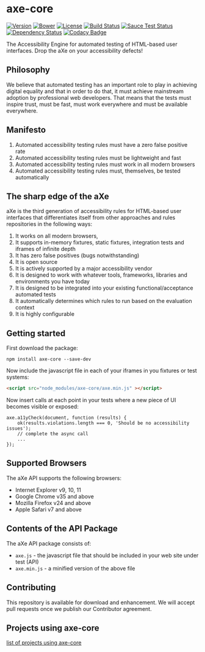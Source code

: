 # axe-core
[![Version](https://img.shields.io/npm/v/axe-core.svg)](https://www.npmjs.com/package/axe-core)
[![Bower](https://img.shields.io/bower/v/axe-core.svg)](http://bower.io/search)
[![License](https://img.shields.io/npm/l/axe-core.svg)](LICENSE)
[![Build Status](https://travis-ci.org/dequelabs/axe-core.svg?branch=master)](https://travis-ci.org/dequelabs/axe-core)
[![Sauce Test Status](https://saucelabs.com/buildstatus/dequelabs-axe)](https://saucelabs.com/u/dequelabs-axe)
[![Dependency Status](https://gemnasium.com/dequelabs/axe-core.svg)](https://gemnasium.com/dequelabs/axe-core)
[![Codacy Badge](https://www.codacy.com/project/badge/c2d7835387dd41b3a77eafd439fba559)](https://www.codacy.com/app/dsturley/axe-core)

The Accessibility Engine for automated testing of HTML-based user interfaces. Drop the aXe on your accessibility defects!

## Philosophy

We believe that automated testing has an important role to play in achieving digital equality and that in order to do that, it must achieve mainstream adoption by professional web developers. That means that the tests must inspire trust, must be fast, must work everywhere and must be available everywhere.

## Manifesto

1. Automated accessibility testing rules must have a zero false positive rate
2. Automated accessibility testing rules must be lightweight and fast
3. Automated accessibility testing rules must work in all modern browsers
4. Automated accessibility testing rules must, themselves, be tested automatically

## The sharp edge of the aXe

aXe is the third generation of accessibility rules for HTML-based user interfaces that differentiates itself from other approaches and rules repositories in the following ways:

1. It works on all modern browsers,
2. It supports in-memory fixtures, static fixtures, integration tests and iframes of infinite depth
3. It has zero false positives (bugs notwithstanding)
4. It is open source
5. It is actively supported by a major accessibility vendor
6. It is designed to work with whatever tools, frameworks, libraries and environments you have today
7. It is designed to be integrated into your existing functional/acceptance automated tests
8. It automatically determines which rules to run based on the evaluation context
9. It is highly configurable

## Getting started

First download the package:

```
npm install axe-core --save-dev
```

Now include the javascript file in each of your iframes in you fixtures or test systems:

```html
<script src="node_modules/axe-core/axe.min.js" ></script>
```

Now insert calls at each point in your tests where a new piece of UI becomes visible or exposed:

```
axe.a11yCheck(document, function (results) {
    ok(results.violations.length === 0, 'Should be no accessibility issues');
    // complete the async call
    ...
});
```
## Supported Browsers

The aXe API supports the following browsers:

* Internet Explorer v9, 10, 11
* Google Chrome v35 and above
* Mozilla Firefox v24 and above
* Apple Safari v7 and above


## Contents of the API Package

The aXe API package consists of:

* `axe.js` - the javascript file that should be included in your web site under test (API)
* `axe.min.js` - a minified version of the above file


## Contributing

This repository is available for download and enhancement. We will accept pull requests once we publish our Contributor agreement.

## Projects using axe-core

[list of projects using axe-core](projects.md)
